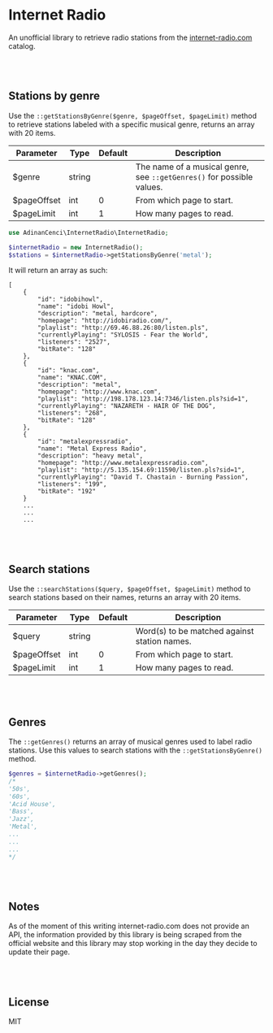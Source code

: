 # Internet Radio
An unofficial library to retrieve radio stations from the [internet-radio.com](https://internet-radio.com) catalog.

<br><br>

## Stations by genre
Use the `::getStationsByGenre($genre, $pageOffset, $pageLimit)` method to retrieve stations labeled with a specific musical genre, returns an array with 20 items.

| Parameter | Type | Default | Description |
|---|---|---|---|
| $genre | string | | The name of a musical genre, see `::getGenres()` for possible values. |
| $pageOffset | int | 0 | From which page to start. |
| $pageLimit | int | 1 | How many pages to read. |

```php
use AdinanCenci\InternetRadio\InternetRadio;

$internetRadio = new InternetRadio();
$stations = $internetRadio->getStationsByGenre('metal');
```

It will return an array as such:

```
[
    {
    	"id": "idobihowl", 
        "name": "idobi Howl", 
        "description": "metal, hardcore", 
        "homepage": "http://idobiradio.com/", 
        "playlist": "http://69.46.88.26:80/listen.pls", 
        "currentlyPlaying": "SYLOSIS - Fear the World", 
        "listeners": "2527", 
        "bitRate": "128"
    }, 
    {
    	"id": "knac.com", 
        "name": "KNAC.COM", 
        "description": "metal", 
        "homepage": "http://www.knac.com", 
        "playlist": "http://198.178.123.14:7346/listen.pls?sid=1", 
        "currentlyPlaying": "NAZARETH - HAIR OF THE DOG", 
        "listeners": "268", 
        "bitRate": "128"
    }, 
    {
    	"id": "metalexpressradio", 
        "name": "Metal Express Radio", 
        "description": "heavy metal", 
        "homepage": "http://www.metalexpressradio.com", 
        "playlist": "http://5.135.154.69:11590/listen.pls?sid=1", 
        "currentlyPlaying": "David T. Chastain - Burning Passion", 
        "listeners": "199", 
        "bitRate": "192"
    }
    ...
    ...
    ...
```

<br><br>

## Search stations

Use the `::searchStations($query, $pageOffset, $pageLimit)` method to search stations based on their names, returns an array with 20 items.

| Parameter | Type | Default | Description |
|---|---|---|---|
| $query | string | | Word(s) to be matched against station names. |
| $pageOffset | int | 0 | From which page to start. |
| $pageLimit | int | 1 | How many pages to read. |

<br><br>

## Genres

The `::getGenres()` returns an array of musical genres used to label radio stations. Use this values to search stations with the `::getStationsByGenre()` method.

```php
$genres = $internetRadio->getGenres();
/*
'50s', 
'60s', 
'Acid House', 
'Bass', 
'Jazz', 
'Metal',
...
...
...
*/
```

<br><br>

## Notes
As of the moment of this writing internet-radio.com does not provide an API, the information provided by this library is being scraped from the official website and this library may stop working in the day they decide to update their page.

<br><br>

## License

MIT